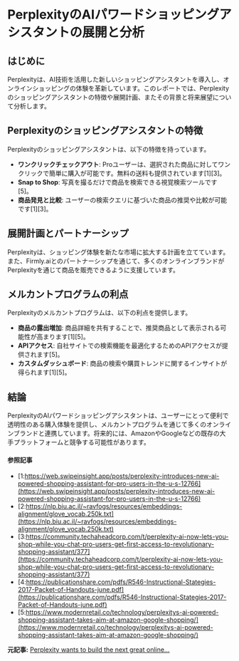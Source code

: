 # PerplexityのAIパワードショッピングアシスタントの展開と分析

## はじめに

Perplexityは、AI技術を活用した新しいショッピングアシスタントを導入し、オンラインショッピングの体験を革新しています。このレポートでは、Perplexityのショッピングアシスタントの特徴や展開計画、またその背景と将来展望について分析します。

## Perplexityのショッピングアシスタントの特徴

Perplexityのショッピングアシスタントは、以下の特徴を持っています。

- **ワンクリックチェックアウト**: Proユーザーは、選択された商品に対してワンクリックで簡単に購入が可能です。無料の送料も提供されています[1][3]。
- **Snap to Shop**: 写真を撮るだけで商品を検索できる視覚検索ツールです[5]。
- **商品発見と比較**: ユーザーの検索クエリに基づいた商品の推奨や比較が可能です[1][3]。

## 展開計画とパートナーシップ

Perplexityは、ショッピング体験を新たな市場に拡大する計画を立てています。また、Firmly.aiとのパートナーシップを通じて、多くのオンラインブランドがPerplexityを通じて商品を販売できるように支援しています。

## メルカントプログラムの利点

Perplexityのメルカントプログラムは、以下の利点を提供します。

- **商品の露出増加**: 商品詳細を共有することで、推奨商品として表示される可能性が高まります[1][5]。
- **APIアクセス**: 自社サイトでの検索機能を最適化するためのAPIアクセスが提供されます[5]。
- **カスタムダッシュボード**: 商品の検索や購買トレンドに関するインサイトが得られます[1][5]。

## 結論

PerplexityのAIパワードショッピングアシスタントは、ユーザーにとって便利で透明性のある購入体験を提供し、メルカントプログラムを通じて多くのオンラインブランドと連携しています。将来的には、AmazonやGoogleなどの既存の大手プラットフォームと競争する可能性があります。

#### 参照記事
- [1:https://web.swipeinsight.app/posts/perplexity-introduces-new-ai-powered-shopping-assistant-for-pro-users-in-the-u-s-12766](https://web.swipeinsight.app/posts/perplexity-introduces-new-ai-powered-shopping-assistant-for-pro-users-in-the-u-s-12766)
- [2:https://nlp.biu.ac.il/~ravfogs/resources/embeddings-alignment/glove_vocab.250k.txt](https://nlp.biu.ac.il/~ravfogs/resources/embeddings-alignment/glove_vocab.250k.txt)
- [3:https://community.techaheadcorp.com/t/perplexity-ai-now-lets-you-shop-while-you-chat-pro-users-get-first-access-to-revolutionary-shopping-assistant/377](https://community.techaheadcorp.com/t/perplexity-ai-now-lets-you-shop-while-you-chat-pro-users-get-first-access-to-revolutionary-shopping-assistant/377)
- [4:https://publicationshare.com/pdfs/R546-Instructional-Stategies-2017-Packet-of-Handouts-june.pdf](https://publicationshare.com/pdfs/R546-Instructional-Stategies-2017-Packet-of-Handouts-june.pdf)
- [5:https://www.modernretail.co/technology/perplexitys-ai-powered-shopping-assistant-takes-aim-at-amazon-google-shopping/](https://www.modernretail.co/technology/perplexitys-ai-powered-shopping-assistant-takes-aim-at-amazon-google-shopping/)


**元記事:** [Perplexity wants to build the next great online…](https://www.inkl.com/news/perplexity-wants-to-build-the-next-great-online-shopping-experience-with-help-from-a-small-startup)